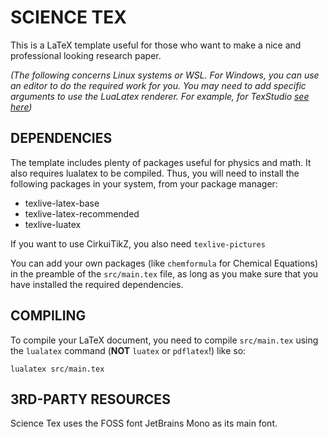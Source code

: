# SCIENCE TEX
This is a LaTeX template useful for those who want to make a nice and professional looking research paper.

*(The following concerns Linux systems or WSL. For Windows, you can use an editor to do the required work for you. You may need to add specific arguments to use the LuaLatex renderer. For example, for TexStudio [see here](https://tex.stackexchange.com/questions/236747/tell-texstudio-to-compile-a-particular-document-with-lualatex))*

## DEPENDENCIES
The template includes plenty of packages useful for physics and math. It also requires lualatex to be compiled.
Thus, you will need to install the following packages in your system, from your package manager:
- texlive-latex-base
- texlive-latex-recommended
- texlive-luatex

If you want to use CirkuiTikZ, you also need `texlive-pictures`

You can add your own packages (like `chemformula` for Chemical Equations) in the preamble of the `src/main.tex` file, as long as you make sure that you have installed the required dependencies.

## COMPILING
To compile your LaTeX document, you need to compile `src/main.tex` using the `lualatex` command (**NOT** `luatex` or `pdflatex`!) like so:
```
lualatex src/main.tex
```
## 3RD-PARTY RESOURCES
Science Tex uses the FOSS font JetBrains Mono as its main font.
